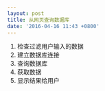 ```yaml
---
layout: post
title: 从网页查询数据库
date: '2016-04-16 11:43 +0800'
---
```


1. 检查过滤用户输入的数据
2. 建立数据库连接
3. 查询数据库
4. 获取数据
5. 显示结果给用户
